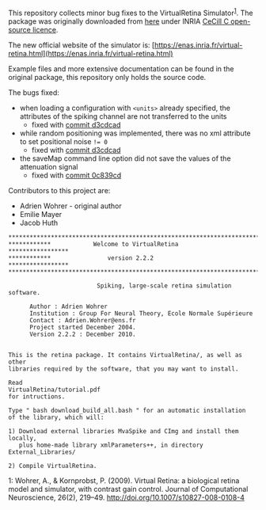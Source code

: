 This repository collects minor bug fixes to the VirtualRetina Simulator<sup>[1](#1)</sup>. The package was originally downloaded from [here](http://www-sop.inria.fr/neuromathcomp/software/virtualretina/index.shtml) under INRIA [CeCill C open-source licence](http://www.cecill.info/licences/Licence_CeCILL-C_V1-en.html).

The new official website of the simulator is: [https://enas.inria.fr/virtual-retina.html](https://enas.inria.fr/virtual-retina.html)

Example files and more extensive documentation can be found in the original package, this repository only holds the source code.

The bugs fixed:

 - when loading a configuration with `<units>` already specified, the attributes of the spiking channel are not transferred to the units
 	+ fixed with [commit d3cdcad](https://github.com/jahuth/virtualretina/commit/d3cdcad73330fbb69dea87ebce37478830f4f83e)
 - while random positioning was implemented, there was no xml attribute to set positional noise `!= 0`
 	+ fixed with [commit d3cdcad](https://github.com/jahuth/virtualretina/commit/d3cdcad73330fbb69dea87ebce37478830f4f83e)
 - the saveMap command line option did not save the values of the attenuation signal
 	+ fixed with [commit 0c839cd](https://github.com/jahuth/virtualretina/commit/0c839cda66681529899efff16a3e4d2e3ebc0cec)

Contributors to this project are:

 * Adrien Wohrer - original author
 * Emilie Mayer
 * Jacob Huth


```
*************************************************************************
************            Welcome to VirtualRetina        *****************
************                version 2.2.2               *****************
*************************************************************************

                         Spiking, large-scale retina simulation software.

      Author : Adrien Wohrer
      Institution : Group For Neural Theory, Ecole Normale Supérieure
      Contact : Adrien.Wohrer@ens.fr
      Project started December 2004. 
      Version 2.2.2 : December 2010.


This is the retina package. It contains VirtualRetina/, as well as other
libraries required by the software, that you may want to install.

Read
VirtualRetina/tutorial.pdf
for intructions.

Type " bash download_build_all.bash " for an automatic installation
of the library, which will:

1) Download external libraries MvaSpike and CImg and install them locally,
   plus home-made library xmlParameters++, in directory External_Libraries/

2) Compile VirtualRetina.
```

<a name="1">1</a>: Wohrer, A., & Kornprobst, P. (2009). Virtual Retina: a biological retina model and simulator, with contrast gain control. Journal of Computational Neuroscience, 26(2), 219–49. http://doi.org/10.1007/s10827-008-0108-4
